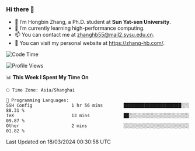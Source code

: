 ### Hi there 👋

- 🔭 I’m Hongbin Zhang, a Ph.D. student at **Sun Yat-sen University**.
- 🌱 I’m currently learning high-performance computing.
- 📫 You can contact me at zhanghb55@mail2.sysu.edu.cn.
- 👀 You can visit my personal website at https://zhang-hb.com/.

<!--START_SECTION:waka-->
![Code Time](http://img.shields.io/badge/Code%20Time-308%20hrs%2044%20mins-blue)

![Profile Views](http://img.shields.io/badge/Profile%20Views-0-blue)

📊 **This Week I Spent My Time On** 

```text
🕑︎ Time Zone: Asia/Shanghai

💬 Programming Languages: 
SSH Config               1 hr 56 mins        ██████████████████████░░░   88.31 % 
TeX                      13 mins             ██░░░░░░░░░░░░░░░░░░░░░░░   09.87 % 
Other                    2 mins              ░░░░░░░░░░░░░░░░░░░░░░░░░   01.82 % 
```


 Last Updated on 18/03/2024 00:30:58 UTC
<!--END_SECTION:waka-->
